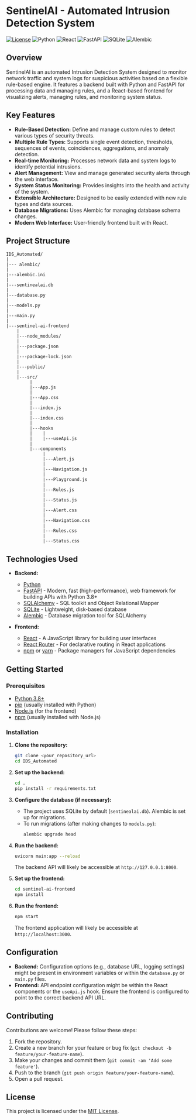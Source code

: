 # SentinelAI - Automated Intrusion Detection System

[![License](https://img.shields.io/badge/License-MIT-yellow.svg)](https://opensource.org/licenses/MIT)
![Python](https://img.shields.io/badge/Python-3.8+-blue.svg)
![React](https://img.shields.io/badge/React-18.0+-brightgreen.svg)
![FastAPI](https://img.shields.io/badge/FastAPI-0.100+-purple.svg)
![SQLite](https://img.shields.io/badge/Database-SQLite-lightgray.svg)
![Alembic](https://img.shields.io/badge/Migrations-Alembic-orange.svg)

## Overview

SentinelAI is an automated Intrusion Detection System designed to monitor network traffic and system logs for suspicious activities based on a flexible rule-based engine. It features a backend built with Python and FastAPI for processing data and managing rules, and a React-based frontend for visualizing alerts, managing rules, and monitoring system status.

## Key Features

* **Rule-Based Detection:** Define and manage custom rules to detect various types of security threats.
* **Multiple Rule Types:** Supports single event detection, thresholds, sequences of events, coincidences, aggregations, and anomaly detection.
* **Real-time Monitoring:** Processes network data and system logs to identify potential intrusions.
* **Alert Management:** View and manage generated security alerts through the web interface.
* **System Status Monitoring:** Provides insights into the health and activity of the system.
* **Extensible Architecture:** Designed to be easily extended with new rule types and data sources.
* **Database Migrations:** Uses Alembic for managing database schema changes.
* **Modern Web Interface:** User-friendly frontend built with React.

## Project Structure

```plaintext
IDS_Automated/
|
|--- alembic/
|
|---alembic.ini
|
|---sentinealai.db
|
|---database.py
|
|---models.py
|
|---main.py
|
|---sentinel-ai-frontend
	|
	|---node_modules/
	|
	|---package.json
	|
	|---package-lock.json
	|
	|---public/
	|
	|---src/	
	     |
	     |---App.js
	     |
	     |---App.css
	     |
	     |---index.js
	     |
         |---index.css
         |
         |---hooks
         |    |
	     |    |---useApi.js
	     |
	     |---components
	          |
	          |---Alert.js
	          |
	          |---Navigation.js
	          |
	          |---Playground.js
	          |
	          |---Rules.js
	          |
	          |---Status.js
	          |
	          |---Alert.css
	          |
	          |---Navigation.css
	          |
	          |---Rules.css
	          |
	          |---Status.css
```
## Technologies Used

* **Backend:**
    * [Python](https://www.python.org/)
    * [FastAPI](https://fastapi.tiangolo.com/) - Modern, fast (high-performance), web framework for building APIs with Python 3.8+
    * [SQLAlchemy](https://www.sqlalchemy.org/) - SQL toolkit and Object Relational Mapper
    * [SQLite](https://www.sqlite.org/index.html) - Lightweight, disk-based database
    * [Alembic](https://alembic.sqlalchemy.org/en/latest/) - Database migration tool for SQLAlchemy

* **Frontend:**
    * [React](https://react.dev/) - A JavaScript library for building user interfaces
    * [React Router](https://reactrouter.com/) - For declarative routing in React applications
    * [npm](https://www.npmjs.com/) or [yarn](https://yarnpkg.com/) - Package managers for JavaScript dependencies

## Getting Started

### Prerequisites

* [Python 3.8+](https://www.python.org/downloads/)
* [pip](https://pypi.org/project/pip/) (usually installed with Python)
* [Node.js](https://nodejs.org/) (for the frontend)
* [npm](https://www.npmjs.com/) (usually installed with Node.js)

### Installation

1.  **Clone the repository:**
    ```bash
    git clone <your_repository_url>
    cd IDS_Automated
    ```

2.  **Set up the backend:**
    ```bash
    cd .
    pip install -r requirements.txt
    ```

3.  **Configure the database (if necessary):**
    * The project uses SQLite by default (`sentinealai.db`). Alembic is set up for migrations.
    * To run migrations (after making changes to `models.py`):
        ```bash
        alembic upgrade head
        ```

4.  **Run the backend:**
    ```bash
    uvicorn main:app --reload
    ```
    The backend API will likely be accessible at `http://127.0.0.1:8000`.

5.  **Set up the frontend:**
    ```bash
    cd sentinel-ai-frontend
    npm install
    ```

6.  **Run the frontend:**
    ```bash
    npm start
    ```
    The frontend application will likely be accessible at `http://localhost:3000`.

## Configuration

* **Backend:** Configuration options (e.g., database URL, logging settings) might be present in environment variables or within the `database.py` or `main.py` files.
* **Frontend:** API endpoint configuration might be within the React components or the `useApi.js` hook. Ensure the frontend is configured to point to the correct backend API URL.

## Contributing

Contributions are welcome! Please follow these steps:

1.  Fork the repository.
2.  Create a new branch for your feature or bug fix (`git checkout -b feature/your-feature-name`).
3.  Make your changes and commit them (`git commit -am 'Add some feature'`).
4.  Push to the branch (`git push origin feature/your-feature-name`).
5.  Open a pull request.

## License

This project is licensed under the [MIT License](License).

	          